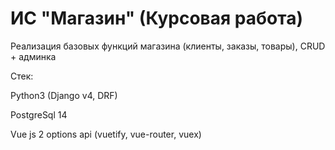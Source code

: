 # ИС "Магазин" (Курсовая работа)
Реализация базовых функций магазина (клиенты, заказы, товары), CRUD + админка

Стек:

  Python3 (Django v4, DRF)

  PostgreSql 14

  Vue js 2 options api (vuetify, vue-router, vuex)
